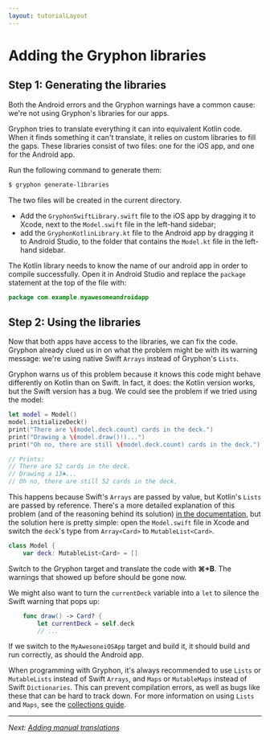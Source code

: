 ```yaml
---
layout: tutorialLayout
---
```


# Adding the Gryphon libraries

## Step 1: Generating the libraries

Both the Android errors and the Gryphon warnings have a common cause: we're not using Gryphon's libraries for our apps.

Gryphon tries to translate everything it can into equivalent Kotlin code. When it finds something it can't translate, it relies on custom libraries to fill the gaps. These libraries consist of two files: one for the iOS app, and one for the Android app.

Run the following command to generate them:

```` bash
$ gryphon generate-libraries
````

The two files will be created in the current directory.
- Add the `GryphonSwiftLibrary.swift` file to the iOS app by dragging it to Xcode, next to the `Model.swift` file in the left-hand sidebar;
- add the `GryphonKotlinLibrary.kt` file to the Android app by dragging it to Android Studio, to the folder that contains the `Model.kt` file in the left-hand sidebar.

The Kotlin library needs to know the name of our android app in order to compile successfully. Open it in Android Studio and replace the `package` statement at the top of the file with:

```` kotlin
package com.example.myawesomeandroidapp
````

## Step 2: Using the libraries

Now that both apps have access to the libraries, we can fix the code. Gryphon already clued us in on what the problem might be with its warning message: we're using native Swift `Arrays` instead of Gryphon's `Lists`.

Gryphon warns us of this problem because it knows this code might behave differently on Kotlin than on Swift. In fact, it does: the Kotlin version works, but the Swift version has a bug. We could see the problem if we tried using the model:

```` swift
let model = Model()
model.initializeDeck()
print("There are \(model.deck.count) cards in the deck.")
print("Drawing a \(model.draw()!)...")
print("Oh no, there are still \(model.deck.count) cards in the deck.")

// Prints:
// There are 52 cards in the deck.
// Drawing a 13♣️...
// Oh no, there are still 52 cards in the deck.
````

This happens because Swift's `Arrays` are passed by value, but Kotlin's `Lists` are passed by reference. There's a more detailed explanation of this problem (and of the reasoning behind its solution) [in the documentation](collections.html), but the solution here is pretty simple: open the `Model.swift` file in Xcode and switch the `deck`'s type from `Array<Card>` to `MutableList<Card>`.

```` swift
class Model {
    var deck: MutableList<Card> = []
````

Switch to the Gryphon target and translate the code with **⌘+B**. The warnings that showed up before should be gone now.

We might also want to turn the `currentDeck` variable into a `let` to silence the Swift warning that pops up:

```` swift
    func draw() -> Card? {
        let currentDeck = self.deck
        // ...
````

If we switch to the `MyAwesoneiOSApp` target and build it, it should build and run correctly, as should the Android app.

When programming with Gryphon, it's always recommended to use `Lists` or `MutableLists` instead of Swift `Arrays`, and `Maps` or `MutableMaps` instead of Swift `Dictionaries`. This can prevent compilation errors, as well as bugs like these that can be hard to track down. For more information on using `Lists` and `Maps`, see the [collections guide](collections.html).

---

*Next: [Adding manual translations](addingManualTranslations.html)*

